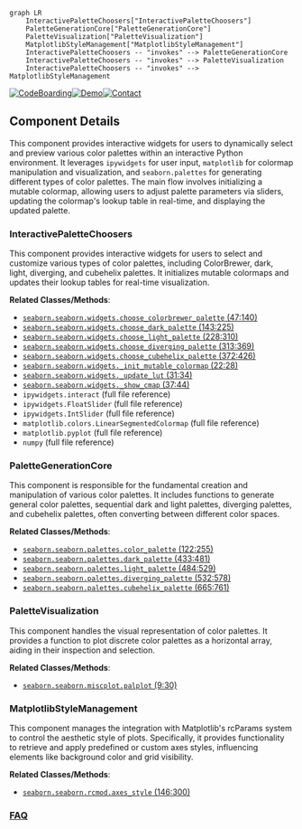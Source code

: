 ```mermaid
graph LR
    InteractivePaletteChoosers["InteractivePaletteChoosers"]
    PaletteGenerationCore["PaletteGenerationCore"]
    PaletteVisualization["PaletteVisualization"]
    MatplotlibStyleManagement["MatplotlibStyleManagement"]
    InteractivePaletteChoosers -- "invokes" --> PaletteGenerationCore
    InteractivePaletteChoosers -- "invokes" --> PaletteVisualization
    InteractivePaletteChoosers -- "invokes" --> MatplotlibStyleManagement
```
[![CodeBoarding](https://img.shields.io/badge/Generated%20by-CodeBoarding-9cf?style=flat-square)](https://github.com/CodeBoarding/GeneratedOnBoardings)[![Demo](https://img.shields.io/badge/Try%20our-Demo-blue?style=flat-square)](https://www.codeboarding.org/demo)[![Contact](https://img.shields.io/badge/Contact%20us%20-%20contact@codeboarding.org-lightgrey?style=flat-square)](mailto:contact@codeboarding.org)

## Component Details

This component provides interactive widgets for users to dynamically select and preview various color palettes within an interactive Python environment. It leverages `ipywidgets` for user input, `matplotlib` for colormap manipulation and visualization, and `seaborn.palettes` for generating different types of color palettes. The main flow involves initializing a mutable colormap, allowing users to adjust palette parameters via sliders, updating the colormap's lookup table in real-time, and displaying the updated palette.

### InteractivePaletteChoosers
This component provides interactive widgets for users to select and customize various types of color palettes, including ColorBrewer, dark, light, diverging, and cubehelix palettes. It initializes mutable colormaps and updates their lookup tables for real-time visualization.


**Related Classes/Methods**:

- <a href="https://github.com/mwaskom/seaborn/blob/master/seaborn/widgets.py#L47-L140" target="_blank" rel="noopener noreferrer">`seaborn.seaborn.widgets.choose_colorbrewer_palette` (47:140)</a>
- <a href="https://github.com/mwaskom/seaborn/blob/master/seaborn/widgets.py#L143-L225" target="_blank" rel="noopener noreferrer">`seaborn.seaborn.widgets.choose_dark_palette` (143:225)</a>
- <a href="https://github.com/mwaskom/seaborn/blob/master/seaborn/widgets.py#L228-L310" target="_blank" rel="noopener noreferrer">`seaborn.seaborn.widgets.choose_light_palette` (228:310)</a>
- <a href="https://github.com/mwaskom/seaborn/blob/master/seaborn/widgets.py#L313-L369" target="_blank" rel="noopener noreferrer">`seaborn.seaborn.widgets.choose_diverging_palette` (313:369)</a>
- <a href="https://github.com/mwaskom/seaborn/blob/master/seaborn/widgets.py#L372-L426" target="_blank" rel="noopener noreferrer">`seaborn.seaborn.widgets.choose_cubehelix_palette` (372:426)</a>
- <a href="https://github.com/mwaskom/seaborn/blob/master/seaborn/widgets.py#L22-L28" target="_blank" rel="noopener noreferrer">`seaborn.seaborn.widgets._init_mutable_colormap` (22:28)</a>
- <a href="https://github.com/mwaskom/seaborn/blob/master/seaborn/widgets.py#L31-L34" target="_blank" rel="noopener noreferrer">`seaborn.seaborn.widgets._update_lut` (31:34)</a>
- <a href="https://github.com/mwaskom/seaborn/blob/master/seaborn/widgets.py#L37-L44" target="_blank" rel="noopener noreferrer">`seaborn.seaborn.widgets._show_cmap` (37:44)</a>
- `ipywidgets.interact` (full file reference)
- `ipywidgets.FloatSlider` (full file reference)
- `ipywidgets.IntSlider` (full file reference)
- `matplotlib.colors.LinearSegmentedColormap` (full file reference)
- `matplotlib.pyplot` (full file reference)
- `numpy` (full file reference)


### PaletteGenerationCore
This component is responsible for the fundamental creation and manipulation of various color palettes. It includes functions to generate general color palettes, sequential dark and light palettes, diverging palettes, and cubehelix palettes, often converting between different color spaces.


**Related Classes/Methods**:

- <a href="https://github.com/mwaskom/seaborn/blob/master/seaborn/palettes.py#L122-L255" target="_blank" rel="noopener noreferrer">`seaborn.seaborn.palettes.color_palette` (122:255)</a>
- <a href="https://github.com/mwaskom/seaborn/blob/master/seaborn/palettes.py#L433-L481" target="_blank" rel="noopener noreferrer">`seaborn.seaborn.palettes.dark_palette` (433:481)</a>
- <a href="https://github.com/mwaskom/seaborn/blob/master/seaborn/palettes.py#L484-L529" target="_blank" rel="noopener noreferrer">`seaborn.seaborn.palettes.light_palette` (484:529)</a>
- <a href="https://github.com/mwaskom/seaborn/blob/master/seaborn/palettes.py#L532-L578" target="_blank" rel="noopener noreferrer">`seaborn.seaborn.palettes.diverging_palette` (532:578)</a>
- <a href="https://github.com/mwaskom/seaborn/blob/master/seaborn/palettes.py#L665-L761" target="_blank" rel="noopener noreferrer">`seaborn.seaborn.palettes.cubehelix_palette` (665:761)</a>


### PaletteVisualization
This component handles the visual representation of color palettes. It provides a function to plot discrete color palettes as a horizontal array, aiding in their inspection and selection.


**Related Classes/Methods**:

- <a href="https://github.com/mwaskom/seaborn/blob/master/seaborn/miscplot.py#L9-L30" target="_blank" rel="noopener noreferrer">`seaborn.seaborn.miscplot.palplot` (9:30)</a>


### MatplotlibStyleManagement
This component manages the integration with Matplotlib's rcParams system to control the aesthetic style of plots. Specifically, it provides functionality to retrieve and apply predefined or custom axes styles, influencing elements like background color and grid visibility.


**Related Classes/Methods**:

- <a href="https://github.com/mwaskom/seaborn/blob/master/seaborn/rcmod.py#L146-L300" target="_blank" rel="noopener noreferrer">`seaborn.seaborn.rcmod.axes_style` (146:300)</a>




### [FAQ](https://github.com/CodeBoarding/GeneratedOnBoardings/tree/main?tab=readme-ov-file#faq)